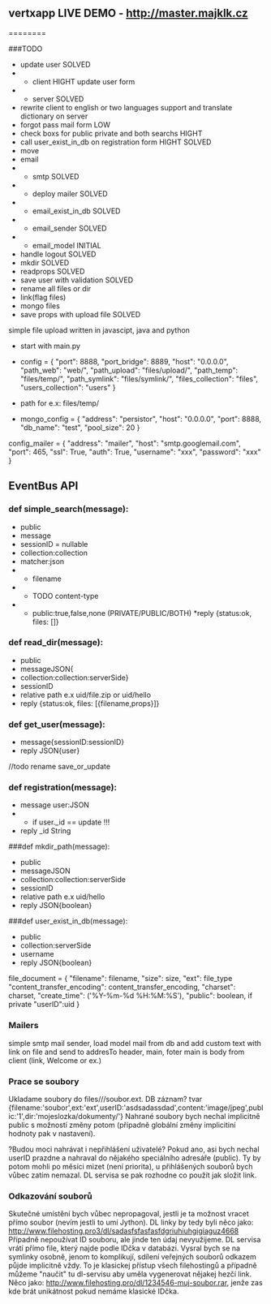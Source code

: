 ﻿## vertxapp LIVE DEMO - http://master.majklk.cz
========

###TODO
* update user SOLVED
* * client HIGHT update user form
* * server SOLVED
* rewrite client to english or two languages support and translate dictionary on server 
* forgot pass mail form LOW
* check boxs for public private and both searchs HIGHT
* call user_exist_in_db on registration form HIGHT SOLVED
* move 
* email
* * smtp SOLVED
* * deploy mailer SOLVED
* * email_exist_in_db SOLVED
* * email_sender SOLVED
* * email_model INITIAL
* handle logout SOLVED
* mkdir SOLVED
* readprops SOLVED
* save user with validation SOLVED
* rename all files or dir
* link(flag files)
* mongo files
* save props with upload file SOLVED


simple file upload written in javascipt, java and python

* start with main.py 

* config = {
    "port": 8888,
    "port_bridge": 8889,
    "host": "0.0.0.0",
    "path_web": "web/",
    "path_upload": "files/upload/",
    "path_temp": "files/temp/",
    "path_symlink": "files/symlink/",
    "files_collection": "files",
    "users_collection": "users"
}
* path for e.x: files/temp/

* mongo_config = {
    "address": "persistor",
    "host": "0.0.0.0",
    "port": 8888,
    "db_name": "test",
    "pool_size": 20
}

config_mailer = {
    "address": "mailer",
    "host": "smtp.googlemail.com",
    "port": 465,
    "ssl": True,
    "auth": True,
    "username": "xxx",
    "password": "xxx"
}

## EventBus API

### def simple_search(message):
* public
* message
* sessionID = nullable
* collection:collection
* matcher:json
* * filename
* * TODO content-type
* * public:true,false,none (PRIVATE/PUBLIC/BOTH)
*reply {status:ok, files: []}

### def read_dir(message):
* public
* messageJSON{
* collection:collection:serverSide}
* sessionID
* relative path e.x uid/file.zip or uid/hello
* reply {status:ok, files: [{filename,props}]}

### def get_user(message):
* message{sessionID:sessionID}
* reply JSON{user}

//todo rename save_or_update
### def registration(message):
* message user:JSON
* * if user._id == update !!!
* reply _id String

###def mkdir_path(message):
* public
* messageJSON
* collection:collection:serverSide
* sessionID
* relative path e.x uid/hello
* reply JSON{boolean}

###def user_exist_in_db(message):
* public
* collection:serverSide
* username
* reply JSON{boolean}

file_document = {
    "filename": filename,
    "size": size,
    "ext": file_type
    "content_transfer_encoding": content_transfer_encoding,
    "charset": charset,
    "create_time": ('%Y-%m-%d %H:%M:%S'),
    "public": boolean,
    if private "userID":uid
    }

### Mailers 
simple smtp mail sender, load model mail from db and add custom text with link on file and send to addresTo
header, main, foter 
main is body from client (link, Welcome or ex.)

### Prace se soubory
Ukladame soubory do files/<user-id>/<libovolna-struktura>/soubor.ext.
DB záznam? tvar {filename:'soubor',ext:'ext',userID:'asdsadassdad',content:'image/jpeg',public:'1',dir:'mojeslozka/dokumenty/'}
Nahrané soubory bych nechal implicitně public s možností změny potom (případně globální změny implicitiní hodnoty pak v nastavení).

?Budou moci nahrávat i nepřihlášení uživatelé? Pokud ano, asi bych nechal userID prazdne a nahraval do nějakého speciálního adresáře (public).
Ty by potom mohli po měsíci mizet (není priorita), u přihlášených souborů bych vůbec zatím nemazal.
DL servisa se pak rozhodne co použít jak složit link.

### Odkazování souborů
Skutečné umístění bych vůbec nepropagoval, jestli je ta možnost vracet přímo soubor (nevím jestli to umí Jython).
DL linky by tedy byli něco jako: http://www.filehosting.pro3/dl/sadasfsfasfasfdgriuhiuhgigiaguz4668
Případně nepoužívat ID souboru, ale jinde ten údaj nevyužijeme.
DL servisa vrátí přímo file, který najde podle IDčka v databázi.
Vysral bych se na symlinky osobně, jenom to komplikují, sdílení veřejných souborů odkazem půjde implicitně vždy.
To je klasickej přístup všech filehostingů a případně můžeme "naučit" tu dl-servisu aby uměla vygenerovat nějakej hezčí link.
Něco jako: http://www.filehosting.pro/dl/1234546-muj-soubor.rar, jenže zas kde brát unikátnost pokud nemáme klasické IDčka.


